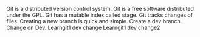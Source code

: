 Git is a distributed version control system.
Git is a free software distributed under the GPL.
Git has a mutable index called stage.
Git tracks changes of files.
Creating a new branch is quick and simple.
Create a dev branch.
Change on Dev.
Learngit1 dev change
Learngit1 dev change2